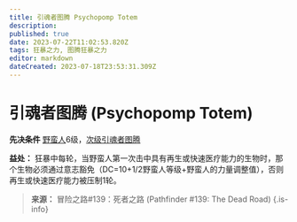 ```yaml
---
title: 引魂者图腾 Psychopomp Totem
description: 
published: true
date: 2023-07-22T11:02:53.820Z
tags: 狂暴之力, 图腾狂暴之力
editor: markdown
dateCreated: 2023-07-18T23:53:31.309Z
---
```


# 引魂者图腾 (Psychopomp Totem)

**先决条件** [野蛮人](/野蛮人)6级，[次级引魂者图腾](/狂暴之力/次级引魂者图腾)

**益处：** 狂暴中每轮，当野蛮人第一次击中具有再生或快速医疗能力的生物时，那个生物必须通过意志豁免（DC=10+1/2野蛮人等级+野蛮人的力量调整值），否则再生或快速医疗能力被压制1轮。

> **来源：** 冒险之路#139：死者之路 (Pathfinder #139: The Dead Road)
{.is-info}
